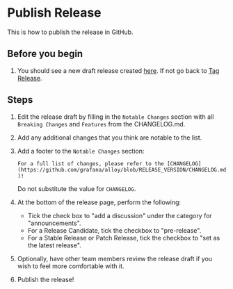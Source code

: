 # Publish Release

This is how to publish the release in GitHub.

## Before you begin

1. You should see a new draft release created [here](https://github.com/grafana/alloy/releases). If not go back to [Tag Release](./4-tag-release.md).

## Steps

1. Edit the release draft by filling in the `Notable Changes` section with all `Breaking Changes` and `Features` from the CHANGELOG.md.

2. Add any additional changes that you think are notable to the list.

3. Add a footer to the `Notable Changes` section:

    `For a full list of changes, please refer to the [CHANGELOG](https://github.com/grafana/alloy/blob/RELEASE_VERSION/CHANGELOG.md)!`

    Do not substitute the value for `CHANGELOG`.

4. At the bottom of the release page, perform the following:
    - Tick the check box to "add a discussion" under the category for "announcements".
    - For a Release Candidate, tick the checkbox to "pre-release".
    - For a Stable Release or Patch Release, tick the checkbox to "set as the latest release".

5. Optionally, have other team members review the release draft if you wish
   to feel more comfortable with it.

6. Publish the release!
